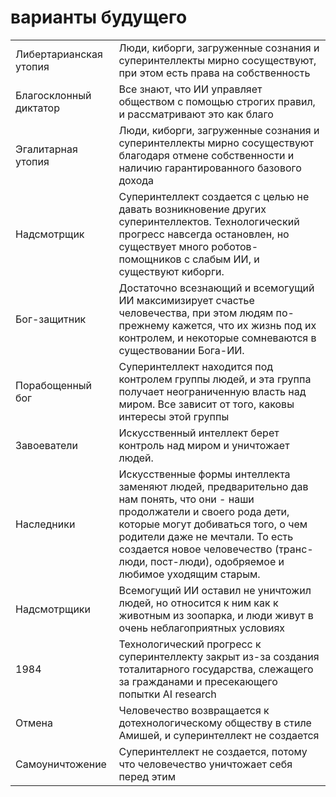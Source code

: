 # варианты будущего
<table><tbody><tr><td>Либертарианская утопия</td><td>Люди, киборги, загруженные сознания и суперинтеллекты мирно сосуществуют, при этом есть права на собственность</td></tr><tr><td>Благосклонный диктатор</td><td>Все знают, что ИИ управляет обществом с помощью строгих правил, и рассматривают это как благо</td></tr><tr><td>Эгалитарная утопия</td><td>Люди, киборги, загруженные сознания и суперинтеллекты мирно сосуществуют благодаря отмене собственности и наличию гарантированного базового дохода</td></tr><tr><td>Надсмотрщик</td><td>Суперинтеллект создается с целью не давать возникновение других суперинтеллектов. Технологический прогресс навсегда остановлен, но существует много роботов-помощников с слабым ИИ, и существуют киборги.</td></tr><tr><td>Бог-защитник</td><td>Достаточно всезнающий и всемогущий ИИ максимизирует счастье человечества, при этом людям по-прежнему кажется, что их жизнь под их контролем, и некоторые сомневаются в существовании Бога-ИИ.</td></tr><tr><td>Порабощенный бог</td><td>Суперинтеллект находится под контролем группы людей, и эта группа получает неограниченную власть над миром. Все зависит от того, каковы интересы этой группы</td></tr><tr><td>Завоеватели</td><td>Искусственный интеллект берет контроль над миром и уничтожает людей.</td></tr><tr><td>Наследники</td><td>Искусственные формы интеллекта заменяют людей, предварительно дав нам понять, что они - наши продолжатели и своего рода дети, которые могут добиваться того, о чем родители даже не мечтали. То есть создается новое человечество (транс-люди, пост-люди), одобряемое и любимое уходящим старым.</td></tr><tr><td>Надсмотрщики</td><td>Всемогущий ИИ оставил не уничтожил людей, но относится к ним как к животным из зоопарка, и люди живут в очень неблагоприятных условиях</td></tr><tr><td>1984</td><td>Технологический прогресс к суперинтеллекту закрыт из-за создания тоталитарного государства, слежащего за гражданами и пресекающего попытки AI research</td></tr><tr><td>Отмена</td><td>Человечество возвращается к дотехнологическому обществу в стиле Амишей, и суперинтеллект не создается</td></tr><tr><td>Самоуничтожение</td><td>Суперинтеллект не создается, потому что человечество уничтожает себя перед этим</td></tr></tbody></table>